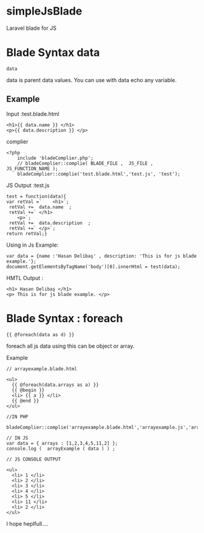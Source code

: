 # simpleJsBlade
Laravel blade for JS

# Blade Syntax data
    data
data is parent data values. You can use with data echo any variable.
## Example
Input :test.blade.html

    <h1>{{ data.name }} </h1>
    <p>{{ data.description }} </p>

complier

    <?php
        include 'bladeComplier.php';
        // bladeComplier::complie( BLADE_FILE ,  JS_FILE , JS_FUNCTION_NAME );
        bladeComplier::complie('test.blade.html','test.js', 'test');

JS Output :test.js

    test = function(data){
    var retVal =`    <h1>`;
     retVal +=  data.name  ;
     retVal +=` </h1>
        <p>`;
     retVal +=  data.description  ;
     retVal +=` </p>`;
    return retVal;}
    
Using in Js Example:

    var data = {name :'Hasan Delibaş' , description: 'This is for js blade example.'};
    document.getElementsByTagName('body')[0].innerHtml = test(data);

HMTL Output :
    
    <h1> Hasan Delibaş </h1>
    <p> This is for js blade example. </p>
    

# Blade Syntax : foreach

    {{ @foreach(data as d) }}

foreach all js data using this can be object or array.

Example
    
    // arrayexample.blade.html
    
    <ul>
      {{ @foreach(data.arrays as a) }}
      {{ @begin }}
      <li> {{ a }} </li>
      {{ @end }}
    </ul>

    //IN PHP
    
    bladeComplier::complie('arrayexample.blade.html','arrayexample.js','arrarExample');
    
    // IN JS
    var data = { arrays : [1,2,3,4,5,11,2] };
    console.log (  arrayExample ( data ) ) ;
    
    // JS CONSOLE OUTPUT
    
    <ul>
      <li> 1 </li>
      <li> 2 </li>
      <li> 3 </li>
      <li> 4 </li>
      <li> 5 </li>
      <li> 11 </li>
      <li> 2 </li>
    </ul>
    
    
    
I hope heplfull....
